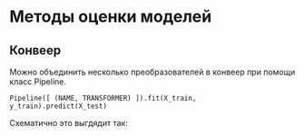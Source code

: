 # Методы оценки моделей

## Конвеер

Можно объединить несколько преобразователей в конвеер при помощи класс Pipeline.

```
Pipeline([ (NAME, TRANSFORMER) ]).fit(X_train, y_train).predict(X_test)
```

Схематично это выгдядит так:

